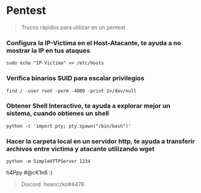 # Pentest
> Trucos rápidos para utilizar en un pentest

### Configura la IP-Victima en el Host-Atacante, te ayuda a no mostrar la IP en tus ataques

	sudo echo "IP-Victima" >> /etc/hosts
	
### Verifica binarios SUID para escalar privilegios
	
	find / -user root -perm -4000 -print 2>/dev/null

### Obtener Shell Interactivo, te ayuda a explorar mejor un sistema, cuando obtienes un shell

	python -c 'import pty; pty.spawn("/bin/bash")'
	
### Hacer la carpeta local en un servidor http, te ayuda a transferir archivos entre victima y atacante utilizando wget

	python -m SimpleHTTPServer 1234


h4Ppy #@cK1n6 :)
> Discord: heanczko#4478
